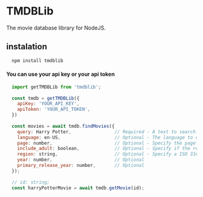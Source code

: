 # TMDBLib
The movie database library for NodeJS. 

## instalation
```bash
  npm install tmdblib
```

#### You can use your <strong>api key</strong> or your <strong>api token</strong>
```js
  import getTMDBLib from 'tmdblib';
  
  const tmdb = getTMDBLib({
    apiKey: 'YOUR_API_KEY',
    apiToken: 'YOUR_API_TOKEN',
  })
  
  const movies = await tmdb.findMovies({
    query: Harry Potter,                // Required - A text to search.
    language: en-US,                    // Optional - The language to display translated data(default en-US)
    page: number,                       // Optional - Specify the page for results(maximmun 500), each page have up to 20 items. (default 1)
    include_adult: boolean,             // Optional - Specify if the request should return adult content or not
    region: string,                     // Optional - Specify a ISO 3166-1 code to filter release dates.
    year: number,                       // Optional
    primary_release_year: number,       // Optional
  });
  
  // id: string;
  const harryPotterMovie = await tmdb.getMovie(id);
```
